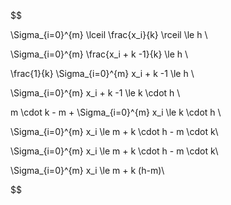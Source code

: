 $$

\Sigma_{i=0}^{m} \lceil \frac{x_i}{k} \rceil \le h \\

\Sigma_{i=0}^{m} \frac{x_i + k -1}{k} \le h \\

\frac{1}{k} \Sigma_{i=0}^{m} x_i + k -1 \le h \\

 \Sigma_{i=0}^{m} x_i + k -1 \le k \cdot h \\

 m \cdot k - m + \Sigma_{i=0}^{m} x_i \le k \cdot h \\

\Sigma_{i=0}^{m} x_i \le m + k \cdot h - m \cdot k\\

\Sigma_{i=0}^{m} x_i \le m + k \cdot h - m \cdot k\\

\Sigma_{i=0}^{m} x_i \le m + k (h-m)\\

$$